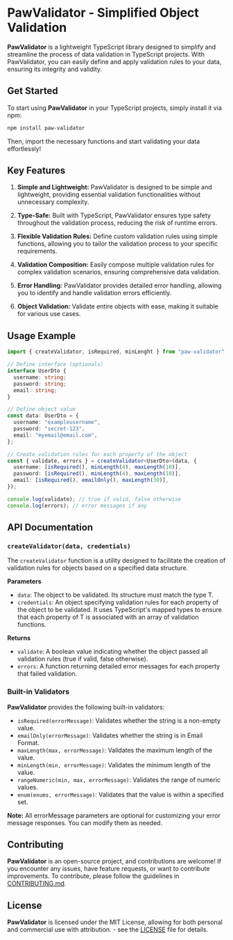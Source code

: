 # PawValidator - Simplified Object Validation

**PawValidator** is a lightweight TypeScript library designed to simplify and streamline the process of data validation in TypeScript projects. With PawValidator, you can easily define and apply validation rules to your data, ensuring its integrity and validity.

## Get Started

To start using **PawValidator** in your TypeScript projects, simply install it via npm:

```bash
npm install paw-validator
```

Then, import the necessary functions and start validating your data effortlessly!

## Key Features

1. **Simple and Lightweight:** PawValidator is designed to be simple and lightweight, providing essential validation functionalities without unnecessary complexity.

2. **Type-Safe:** Built with TypeScript, PawValidator ensures type safety throughout the validation process, reducing the risk of runtime errors.

3. **Flexible Validation Rules:** Define custom validation rules using simple functions, allowing you to tailor the validation process to your specific requirements.

4. **Validation Composition:** Easily compose multiple validation rules for complex validation scenarios, ensuring comprehensive data validation.

5. **Error Handling:** PawValidator provides detailed error handling, allowing you to identify and handle validation errors efficiently.

6. **Object Validation:** Validate entire objects with ease, making it suitable for various use cases.

## Usage Example

```typescript
import { createValidator, isRequired, minLenght } from "paw-validator";

// Define interface (optionals)
interface UserDto {
  username: string;
  password: string;
  email: string;
}

// Define object value
const data: UserDto = {
  username: "exampleusername",
  password: "secret-123",
  email: "myemail@email.com",
};

// Create validation rules for each property of the object
const { validate, errors } = createValidator<UserDto>(data, {
  username: [isRequired(), minLength(4), maxLength(10)],
  password: [isRequired(), minLength(4), maxLength(10)],
  email: [isRequired(), emailOnly(), maxLength(30)],
});

console.log(validate); // true if valid, false otherwise
console.log(errors); // error messages if any
```

## API Documentation

### `createValidator(data, credentials)`

The `createValidator` function is a utility designed to facilitate the creation of validation rules for objects based on a specified data structure.

**Parameters**

- `data`: The object to be validated. Its structure must match the type T.
- `credentials`: An object specifying validation rules for each property of the object to be validated. It uses TypeScript's mapped types to ensure that each property of T is associated with an array of validation functions.

**Returns**

- `validate`: A boolean value indicating whether the object passed all validation rules (true if valid, false otherwise).
- `errors`: A function returning detailed error messages for each property that failed validation.

### Built-in Validators

**PawValidator** provides the following built-in validators:

- `isRequired(errorMessage)`: Validates whether the string is a non-empty value.
- `emailOnly(errorMessage)`: Validates whether the string is in Email Format.
- `maxLength(max, errorMessage)`: Validates the maximum length of the value.
- `minLength(min, errorMessage)`: Validates the minimum length of the value.
- `rangeNumeric(min, max, errorMessage)`: Validates the range of numeric values.
- `enum(enums, errorMessage)`: Validates that the value is within a specified set.

**Note:** All errorMessage parameters are optional for customizing your error message responses. You can modify them as needed.

## Contributing

**PawValidator** is an open-source project, and contributions are welcome! If you encounter any issues, have feature requests, or want to contribute improvements. To contribute, please follow the guidelines in [CONTRIBUTING.md](CONTRIBUTING.md).

## License

**PawValidator** is licensed under the MIT License, allowing for both personal and commercial use with attribution. - see the [LICENSE](LICENSE) file for details.
